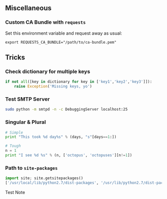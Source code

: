 Miscellaneous
-------------

### Custom CA Bundle with `requests`

Set this environment variable and request away as usual:

    export REQUESTS_CA_BUNDLE="/path/to/ca-bundle.pem"

Tricks
------

### Check dictionary for multiple keys

```python
if not all([key in dictionary for key in ['key1','key2','key3']]):
    raise Exception('Missing keys, yo')
```

### Test SMTP Server

```bash
sudo python -m smtpd -n -c DebuggingServer localhost:25
```

### Singular & Plural

```python
# Simple
print "This took %d day%s" % (days, "s"[days==1:])

# Tough
n = 1
print "I see %d %s" % (n, ['octopus', 'octopuses'][n!=1])
```

### Path to `site-packages`

```python
import site; site.getsitepackages()
['/usr/local/lib/python2.7/dist-packages', '/usr/lib/python2.7/dist-packages']
```

Test Note
